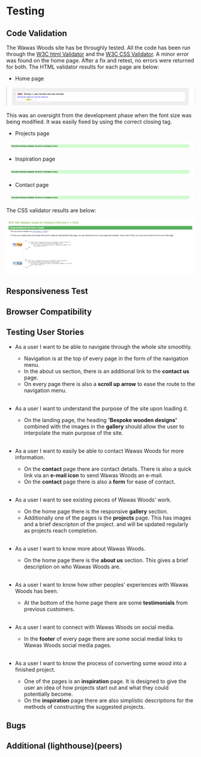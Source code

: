# Testing
## Code Validation
The Wawas Woods site has be throughly tested. All the code has been run through the [W3C html Validator](https://validator.w3.org/) and the [W3C CSS Validator](https://jigsaw.w3.org/css-validator/). A minor error was found on the home page. After a fix and retest, no errors were returned for both. The HTML validator results for each page are below:

* Home page

![W3C Validator test result](assets/readme-images/indextesting.png)

This was an oversight from the development phase when the font size was being modified. It was easily fixed by using the correct closing tag.

* Projects page

![W3C Validator test result](assets/readme-images/w3ctesting.png)

* Inspiration page

![W3C Validator test result](assets/readme-images/w3ctesting.png)

* Contact page

![W3C Validator test result](assets/readme-images/w3ctesting.png)

The CSS validator results are below:

![CSS Validator test result](assets/readme-images/csstesting.png)

## Responsiveness Test


## Browser Compatibility

## Testing User Stories

* As a user I want to be able to navigate through the whole site smoothly.
    * Navigation is at the top of every page in the form of the navigation menu.
    * In the about us section, there is an additional link to the **contact us** page.
    * On every page there is also a **scroll up arrow** to ease the route to the navigation menu.

    <br>
* As a user I want to understand the purpose of the site upon loading it.
    * On the landing page, the heading **'Bespoke wooden designs'** combined with the images in the **gallery** should allow the user to interpolate the main purpose of the site.

    <br>
* As a user I want to easily be able to contact Wawas Woods for more information.
    * On the **contact** page there are contact details. There is also a quick link via an **e-mail icon** to send Wawas Woods an e-mail.
    * On the **contact** page there is also a **form** for ease of contact.

    <br>
* As a user I want to see existing pieces of Wawas Woods' work.
    * On the home page there is the responsive **gallery** section.
    * Additionally one of the pages is the **projects** page. This has images and a brief descripton of the project. and will be updated regularly as projects reach completion.

    <br>
* As a user I want to know more about Wawas Woods.
    * On the home page there is the **about us** section. This gives a brief description on who Wawas Woods are.

    <br>
* As a user I want to know how other peoples' experiences with Wawas Woods has been.
    * At the bottom of the home page there are some **testimonials** from previous customers.

    <br>
* As a user I want to connect with Wawas Woods on social media.
    * In the **footer** of every page there are some social medial links to Wawas Woods social media pages.

    <br>
* As a user I want to know the process of converting some wood into a finished project.
    * One of the pages is an **inspiration** page. It is designed to give the user an idea of how projects start out and what they could potentially become.
    * On the **inspiration** page there are also simplistic descriptions for the methods of constructing the suggested projects.

## Bugs

## Additional (lighthouse)(peers)
